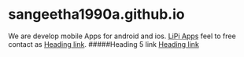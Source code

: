 # sangeetha1990a.github.io
We are develop mobile Apps for android and ios. <abbr title="This is our Brand name">LiPi Apps</abbr> feel to free contact as [Heading link](sangeetha1990a@gmail.com "sangeetha1990a@gmail.com").
#####Heading 5 link [Heading link](https://github.com/pandao/editor.md "Heading link")
